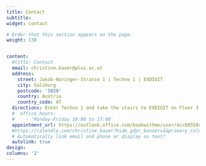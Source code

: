 ```yaml
---
title: Contact
subtitle:
widget: contact

# Order that this section appears on the page.
weight: 130


content:
  #title: Contact
  email: christine.bauer@plus.ac.at
  address:
    street: Jakob-Haringer-Strasse 1 | Techno 1 | EXDIGIT
    city: Salzburg
    postcode: '5020'
    country: Austria
    country_code: AT
  directions: Enter Techno 1 and take the stairs to EXDIGIT on Floor 3
  #  office_hours:
  #    - 'Monday-Friday 10:00 to 17:00'
  appointment_url: https://outlook.office.com/bookwithme/user/4cc60558c79146aca78163198037e68c@plus.ac.at?anonymous&ep=plink
  #https://calendly.com/christine_bauer?hide_gdpr_banner=1&primary_color=3399cc
  # Automatically link email and phone or display as text?
  autolink: true
design:
columns: '2'
---
```


<!-- Calendly link widget begin -->
<!-- <link href="https://assets.calendly.com/assets/external/widget.css" rel="stylesheet"> -->
<!-- <script src="https://assets.calendly.com/assets/external/widget.js" type="text/javascript" async></script> -->
<!-- <a href="" onclick="Calendly.initPopupWidget({url: 'https://calendly.com/christine_bauer/30min?hide_gdpr_banner=1&primary_color=3399cc'});return false;"></a> -->
<!-- Calendly link widget end -->